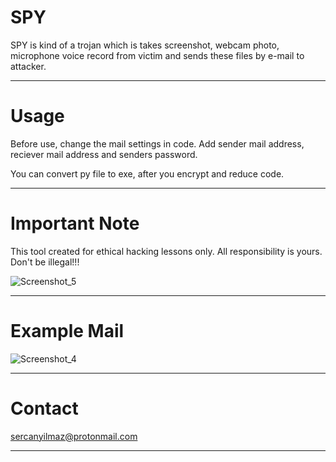 # SPY

SPY is kind of a trojan which is takes screenshot, webcam photo, microphone voice record from victim and sends these files by e-mail to attacker.
***********************************************************************
# Usage
Before use, change the mail settings in code. Add sender mail address, reciever mail address and senders password.

You can convert py file to exe, after you encrypt and reduce code. 
***********************************************************************
# Important Note
This tool created for ethical hacking lessons only. All responsibility is yours. Don't be illegal!!!

![Screenshot_5](https://user-images.githubusercontent.com/52522145/88390227-9f678d00-cdc0-11ea-93db-40b90c33e134.png)
***********************************************************************
# Example Mail
![Screenshot_4](https://user-images.githubusercontent.com/52522145/88390210-98407f00-cdc0-11ea-9b61-0194681e143f.png)
***********************************************************************
# Contact
sercanyilmaz@protonmail.com
***********************************************************************  
